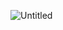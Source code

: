 ![Untitled](https://github.com/Rina1302/Daily_UI/assets/92846534/a0669e63-b260-46b1-ace5-992db2417e0d)
